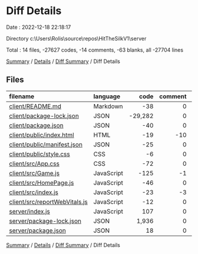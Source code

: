 # Diff Details

Date : 2022-12-18 22:18:17

Directory c:\\Users\\Rolis\\source\\repos\\HitTheSilkV1\\server

Total : 14 files,  -27627 codes, -14 comments, -63 blanks, all -27704 lines

[Summary](results.md) / [Details](details.md) / [Diff Summary](diff.md) / Diff Details

## Files
| filename | language | code | comment | blank | total |
| :--- | :--- | ---: | ---: | ---: | ---: |
| [client/README.md](/client/README.md) | Markdown | -38 | 0 | -33 | -71 |
| [client/package-lock.json](/client/package-lock.json) | JSON | -29,282 | 0 | -1 | -29,283 |
| [client/package.json](/client/package.json) | JSON | -40 | 0 | -1 | -41 |
| [client/public/index.html](/client/public/index.html) | HTML | -19 | -10 | -1 | -30 |
| [client/public/manifest.json](/client/public/manifest.json) | JSON | -25 | 0 | -1 | -26 |
| [client/public/style.css](/client/public/style.css) | CSS | -6 | 0 | -1 | -7 |
| [client/src/App.css](/client/src/App.css) | CSS | -72 | 0 | -15 | -87 |
| [client/src/Game.js](/client/src/Game.js) | JavaScript | -125 | -1 | -12 | -138 |
| [client/src/HomePage.js](/client/src/HomePage.js) | JavaScript | -46 | 0 | -7 | -53 |
| [client/src/index.js](/client/src/index.js) | JavaScript | -23 | -3 | -4 | -30 |
| [client/src/reportWebVitals.js](/client/src/reportWebVitals.js) | JavaScript | -12 | 0 | -2 | -14 |
| [server/index.js](/server/index.js) | JavaScript | 107 | 0 | 13 | 120 |
| [server/package-lock.json](/server/package-lock.json) | JSON | 1,936 | 0 | 1 | 1,937 |
| [server/package.json](/server/package.json) | JSON | 18 | 0 | 1 | 19 |

[Summary](results.md) / [Details](details.md) / [Diff Summary](diff.md) / Diff Details
